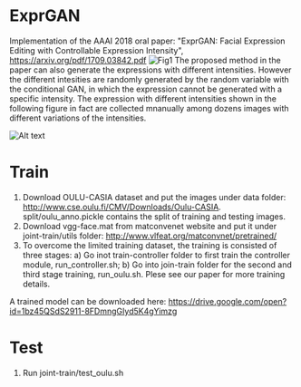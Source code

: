 # ExprGAN
Implementation of the AAAI 2018 oral paper: "ExprGAN: Facial Expression Editing with Controllable Expression Intensity", https://arxiv.org/pdf/1709.03842.pdf
![Fig1](images/ExpreGAN.png)
The proposed method in the paper can also generate the expressions with different intensities. 
However the different intesities are randomly generated by the random variable with the conditional GAN, in which the expression cannot be generated with a specific intensity. The expression with different intensities shown in the following figure in fact are collected mnanually among dozens images with different variations of the intensities.

![Alt text](image/exprgan.png?raw=true "Optional Title")

# Train
1. Download OULU-CASIA dataset and put the images under data folder: http://www.cse.oulu.fi/CMV/Downloads/Oulu-CASIA. split/oulu_anno.pickle contains the split of training and testing images.
2. Download vgg-face.mat from matconvenet website and put it under joint-train/utils folder:  http://www.vlfeat.org/matconvnet/pretrained/ 
3. To overcome the limited training dataset, the training is consisted of three stages: 
  a) Go inot train-controller folder to first train the controller module, run_controller.sh;
  b) Go into join-train folder for the second and third stage training, run_oulu.sh.
  Plese see our paper for more training details.

A trained model can be downloaded here: https://drive.google.com/open?id=1bz45QSdS2911-8FDmngGIyd5K4gYimzg

# Test
1. Run joint-train/test_oulu.sh


